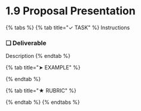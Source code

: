 # 1.9 Proposal Presentation

{% tabs %}
{% tab title="✓ TASK" %}
Instructions

### **❏ Deliverable**

Description
{% endtab %}

{% tab title="➤ EXAMPLE" %}

{% endtab %}

{% tab title="★ RUBRIC" %}

{% endtab %}
{% endtabs %}

